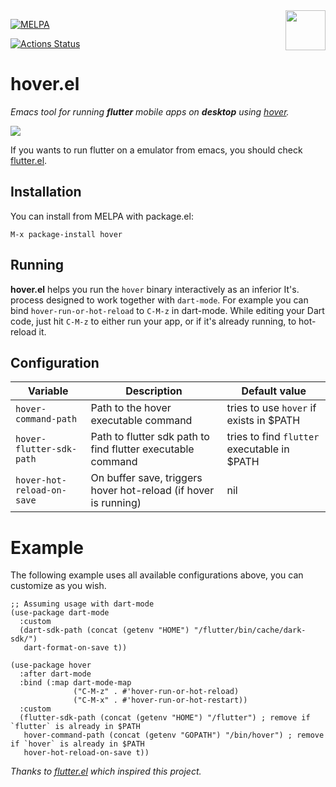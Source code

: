 <img align="right"  src="https://github.com/go-flutter-desktop/hover/blob/master/assets/app/icon.png" width="64"/>

[![MELPA](https://melpa.org/packages/hover-badge.svg)](https://melpa.org/#/hover)

[![Actions Status](https://github.com/ericdallo/hover.el/workflows/Tests%20CI/badge.svg)](https://github.com/ericdallo/hover.el/actions)

# hover.el

_Emacs tool for running **flutter** mobile apps on **desktop** using [hover](https://github.com/go-flutter-desktop/hover)._

<img src="https://github.com/ericdallo/hover.el/blob/screenshots/usage.gif"/>

If you wants to run flutter on a emulator from emacs, you should check [flutter.el](https://github.com/amake/flutter.el).

## Installation

You can install from MELPA with package.el:

```
M-x package-install hover
```

## Running
**hover.el** helps you run the `hover` binary interactively as an inferior It's. process designed to work together with `dart-mode`.
For example you can bind `hover-run-or-hot-reload` to `C-M-z` in dart-mode. While editing your Dart code, just hit `C-M-z` to either run your app, or if it's already running, to hot-reload it.

## Configuration

| Variable  |  Description  | Default value |
| ------------------- | ------------------- | ----------------|
| `hover-command-path` |  Path to the hover executable command | tries to use `hover` if exists in $PATH |
|  `hover-flutter-sdk-path` |  Path to flutter sdk path to find flutter executable command | tries to find `flutter` executable in $PATH |
| `hover-hot-reload-on-save` | On buffer save, triggers hover hot-reload (if hover is running) | nil |

# Example

The following example uses all available configurations above, you can customize as you wish.

```elisp
;; Assuming usage with dart-mode
(use-package dart-mode
  :custom
  (dart-sdk-path (concat (getenv "HOME") "/flutter/bin/cache/dark-sdk/")
   dart-format-on-save t))

(use-package hover
  :after dart-mode
  :bind (:map dart-mode-map
              ("C-M-z" . #'hover-run-or-hot-reload)
              ("C-M-x" . #'hover-run-or-hot-restart))
  :custom
  (flutter-sdk-path (concat (getenv "HOME") "/flutter") ; remove if `flutter` is already in $PATH
   hover-command-path (concat (getenv "GOPATH") "/bin/hover") ; remove if `hover` is already in $PATH
   hover-hot-reload-on-save t))
```


_Thanks to [flutter.el](https://github.com/amake/flutter.el) which inspired this project._

